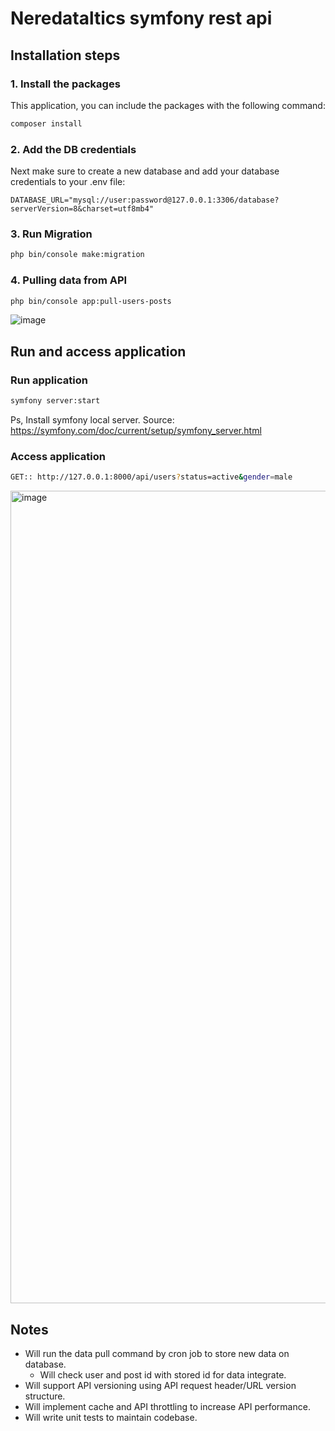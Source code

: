# Neredataltics symfony rest api

## Installation steps

### 1. Install the packages

This application, you can include the packages with the following command:

```bash
composer install
```
### 2. Add the DB credentials

Next make sure to create a new database and add your database credentials to your .env file:

```
DATABASE_URL="mysql://user:password@127.0.0.1:3306/database?serverVersion=8&charset=utf8mb4"
```

### 3. Run Migration
```bash
php bin/console make:migration
```

### 4. Pulling data from API
```bash
php bin/console app:pull-users-posts
```
![image](https://user-images.githubusercontent.com/16781160/218746947-2e06d31a-48ab-4fe9-b5b5-cab68bd797a8.png)


## Run and access application
### Run application
```bash
symfony server:start
```

Ps, Install symfony local server. Source: https://symfony.com/doc/current/setup/symfony_server.html

### Access application
```bash
GET:: http://127.0.0.1:8000/api/users?status=active&gender=male
```
<img width="1300" alt="image" src="https://user-images.githubusercontent.com/16781160/218746528-d172ccc5-3148-4c41-ae08-0641c1e8c5c5.png">

## Notes
- Will run the data pull command by cron job to store new data on database.
  - Will check user and post id with stored id for data integrate.
- Will support API versioning using API request header/URL version structure.
- Will implement cache and API throttling to increase API performance.
- Will write unit tests to maintain codebase.
